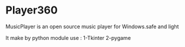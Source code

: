 # Player360

MusicPlayer is an open source music player for Windows.safe and light

It make by python 
module use :
1-Tkinter
2-pygame
